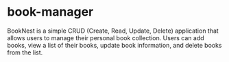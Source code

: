 # book-manager
BookNest is a simple CRUD (Create, Read, Update, Delete) application that allows users to manage their personal book collection. Users can add books, view a list of their books, update book information, and delete books from the list.
